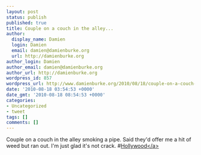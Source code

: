 ```yaml
---
layout: post
status: publish
published: true
title: Couple on a couch in the alley...
author:
  display_name: Damien
  login: Damien
  email: damien@damienburke.org
  url: http://damienburke.org
author_login: Damien
author_email: damien@damienburke.org
author_url: http://damienburke.org
wordpress_id: 857
wordpress_url: http://www.damienburke.org/2010/08/18/couple-on-a-couch-in-the-alley-2/
date: '2010-08-18 03:54:53 +0000'
date_gmt: '2010-08-18 08:54:53 +0000'
categories:
- Uncategorized
- tweet
tags: []
comments: []
---
```

<p>Couple on a couch in the alley smoking a pipe. Said they'd offer me a hit of weed but ran out. I'm just glad it's not crack. #<a href="http:&#47;&#47;search.twitter.com&#47;search?q=%23Hollywood" class="aktt_hashtag">Hollywood<&#47;a></p>
